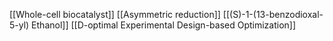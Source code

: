 [[Whole-cell biocatalyst]]
[[Asymmetric reduction]]
[[(S)-1-(13-benzodioxal-5-yl) Ethanol]]
[[D-optimal Experimental Design-based Optimization]]
